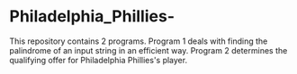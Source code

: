 # Philadelphia_Phillies-
This repository contains 2 programs. Program 1 deals with finding the palindrome of an input string in an efficient way. Program 2 determines the qualifying offer for Philadelphia Phillies's player. 
